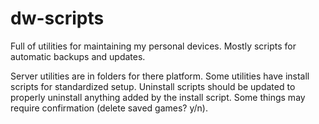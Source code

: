 # dw-scripts
Full of utilities for maintaining my personal devices. Mostly scripts for automatic backups and updates.

Server utilities are in folders for there platform. Some utilities have install scripts for standardized setup. Uninstall scripts should be updated to properly uninstall anything added by the install script. Some things may require confirmation (delete saved games? y/n).
